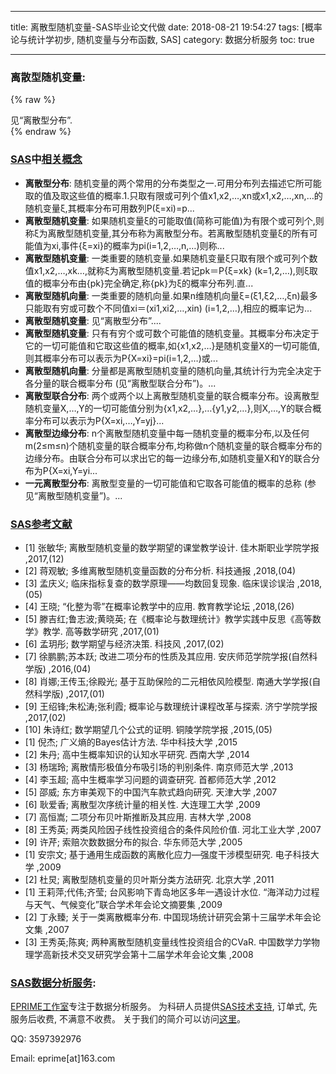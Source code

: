 
---
title: 离散型随机变量-SAS毕业论文代做
date: 2018-08-21 19:54:27
tags: [概率论与统计学初步, 随机变量与分布函数, SAS]
category: 数据分析服务
toc: true

---



<span></span>
<!-- more -->



### 离散型随机变量:

{% raw %}
<div class="p1">见“离散型分布”.</div>
{% endraw %}



### [SAS](/tags/SAS/)中[相关概念](/categories/数据分析服务)

- **离散型分布**: 随机变量的两个常用的分布类型之一.可用分布列去描述它所可能取的值及取这些值的概率.1.只取有限或可列个值x1,x2,…,xn或x1,x2,…,xn,…的随机变量ξ,其概率分布可用数列P(ξ=xi)=p...
- **离散型随机变量**: 如果随机变量ξ的可能取值(简称可能值)为有限个或可列个,则称ξ为离散型随机变量,其分布称为离散型分布。若离散型随机变量ξ的所有可能值为xi,事件{ξ=xi}的概率为pi(i=1,2,…,n,…)则称...
- **离散型随机变量**: 一类重要的随机变量.如果随机变量ξ只取有限个或可列个数值x1,x2,…,xk…,就称ξ为离散型随机变量.若记pk＝P{ξ=xk} (k=1,2,…),则ξ取值的概率分布由{pk}完全确定,称{pk}为ξ的概率分布列.直...
- **离散型随机向量**: 一类重要的随机向量.如果n维随机向量ξ=(ξ1,ξ2,…,ξn)最多只能取有穷或可数个不同值xi＝(xi1,xi2,…,xin) (i=1,2,…),相应的概率记为...
- **离散型随机变量**: 见“离散型分布”....
- **离散型随机变量**: 只有有穷个或可数个可能值的随机变量。其概率分布决定于它的一切可能值和它取这些值的概率,如{x1,x2,…}是随机变量X的一切可能值,则其概率分布可以表示为P{X=xi}=pi(i=1,2,…)或...
- **离散型随机向量**: 分量都是离散型随机变量的随机向量,其统计行为完全决定于各分量的联合概率分布 (见“离散型联合分布”)。...
- **离散型联合分布**: 两个或两个以上离散型随机变量的联合概率分布。设离散型随机变量X,…,Y的一切可能值分别为{x1,x2,…},…{y1,y2,…},则X,…,Y的联合概率分布可以表示为P{X=xi,…,Y=yj}...
- **离散型边缘分布**: n个离散型随机变量中每一随机变量的概率分布,以及任何m(2≤m≤n)个随机变量的联合概率分布,均称做n个随机变量的联合概率分布的边缘分布。由联合分布可以求出它的每一边缘分布,如随机变量X和Y的联合分布为P{X=xi,Y=yi...
- **一元离散型分布**: 离散型变量的一切可能值和它取各可能值的概率的总称 (参见“离散型随机变量”)。...


### [SAS](/tags/SAS/)[参考文献](/categories/数据分析服务/)

- [1]  张敏华; 离散型随机变量的数学期望的课堂教学设计. 佳木斯职业学院学报 ,2017,(12)
- [2]  蒋观敏; 多维离散型随机变量函数的分布分析. 科技通报 ,2018,(04)
- [3]  孟庆义; 临床指标复查的数学原理——均数回复现象. 临床误诊误治 ,2018,(05)
- [4]  王晓; “化整为零”在概率论教学中的应用. 教育教学论坛 ,2018,(26)
- [5]  滕吉红;鲁志波;黄晓英; 在《概率论与数理统计》教学实践中反思《高等数学》教学. 高等数学研究 ,2017,(01)
- [6]  孟玥彤; 数学期望与经济决策. 科技风 ,2017,(02)
- [7]  徐鹏鹏;苏本跃; 改进二项分布的性质及其应用. 安庆师范学院学报(自然科学版) ,2016,(04)
- [8]  肖娜;王传玉;徐殿光; 基于互助保险的二元相依风险模型. 南通大学学报(自然科学版) ,2017,(01)
- [9]  王绍锋;朱松涛;张利霞; 概率论与数理统计课程改革与探索. 济宁学院学报 ,2017,(02)
- [10]  朱诗红; 数学期望几个公式的证明. 铜陵学院学报 ,2015,(05)
- [1]  倪杰; 广义熵的Bayes估计方法. 华中科技大学 ,2015
- [2]  朱丹; 高中生概率知识的认知水平研究. 西南大学 ,2014
- [3]  杨瑞玲; 离散情形极值分布吸引场的判别条件. 南京师范大学 ,2013
- [4]  李玉超; 高中生概率学习问题的调查研究. 首都师范大学 ,2012
- [5]  邵威; 东方审美观下的中国汽车款式趋向研究. 天津大学 ,2007
- [6]  耿爱香; 离散型次序统计量的相关性. 大连理工大学 ,2009
- [7]  高恒嵩; 二项分布贝叶斯推断及其应用. 吉林大学 ,2008
- [8]  王秀英; 两类风险因子线性投资组合的条件风险价值. 河北工业大学 ,2007
- [9]  许芹; 索赔次数数据分布的拟合. 华东师范大学 ,2005
- [1]  安宗文; 基于通用生成函数的离散化应力—强度干涉模型研究. 电子科技大学 ,2009
- [2]  杜炅; 离散型随机变量的贝叶斯分类方法研究. 北京大学 ,2011
- [1]  王莉萍;代伟;齐莹; 台风影响下青岛地区多年一遇设计水位. “海洋动力过程与天气、气候变化”联合学术年会论文摘要集 ,2009
- [2]  丁永臻; 关于一类离散概率分布. 中国现场统计研究会第十三届学术年会论文集 ,2007
- [3]  王秀英;陈爽; 两种离散型随机变量线性投资组合的CVaR. 中国数学力学物理学高新技术交叉研究学会第十二届学术年会论文集 ,2008


### [SAS](/tags/SAS/)[数据分析服务](/categories/数据分析服务/):
[EPRIME工作室](http://eprime.cn/)专注于数据分析服务。
为科研人员提供[SAS技术支持](http://eprime.cn/2018/08/18/EPRIME工作室SAS代做服务详情/), 订单式, 先服务后收费, 不满意不收费。
关于我们的简介可以访问[这里](http://eprime.cn/2018/08/17/关于EPRIME工作室/)。

QQ: 3597392976

Email: eprime[at]163.com


